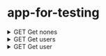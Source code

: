 # app-for-testing

<details>
<summary> GET Get nones 
</summary>

 * ✅ Status code should be 404 


 * ❌ Test should fail 

</details>

<details>
<summary> GET Get users 
</summary>

 * ✅ Reponse should contains non empty array of users 

</details>

<details>
<summary> GET Get user 
</summary>

 * ✅ Reponse should contains user with id=2 

</details>


